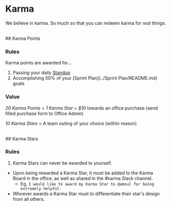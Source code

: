 # Karma

We believe in karma. So much so that you can redeem karma for *real things*.


<br />
## Karma Points

### Rules

Karma points are awarded for...

1. Passing your daily [Standup](../Standup/README.md)
2. Accomplishing 50% of your [Sprint Plan](../Sprint Plan/README.md) goals

### Value

*20 Karma Points* = *1 Karma Star* = *$10* towards an office purchase (send filled purchase form to Office Admin)

*10 Karma Stars* = A team outing of your choice (within reason)



<br />
## Karma Stars

### Rules

1. Karma Stars can never be awarded to yourself.
* Upon being rewarded a Karma Star, it must be added to the Karma Board in the office, as well as shared in the #karma Slack channel.
  * Eg. `I would like to award my Karma Star to @amsul for being extremely helpful.`
* Whoever awards a Karma Star must to differentiate their star's design from all others.
